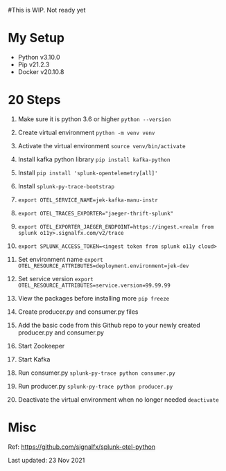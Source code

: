 #This is WIP. Not ready yet

# My Setup
- Python v3.10.0
- Pip v21.2.3
- Docker v20.10.8

# 20 Steps
1. Make sure it is python 3.6 or higher `python --version`


2. Create virtual environment `python -m venv venv`


3. Activate the virtual environment `source venv/bin/activate`


4. Install kafka python library `pip install kafka-python`


5. Install `pip install 'splunk-opentelemetry[all]'` 


6. Install `splunk-py-trace-bootstrap`


7. `export OTEL_SERVICE_NAME=jek-kafka-manu-instr`


8. `export OTEL_TRACES_EXPORTER="jaeger-thrift-splunk"`


9. `export OTEL_EXPORTER_JAEGER_ENDPOINT=https://ingest.<realm from splunk o11y>.signalfx.com/v2/trace`


10. `export SPLUNK_ACCESS_TOKEN=<ingest token from splunk o11y cloud>`


11. Set environment name `export OTEL_RESOURCE_ATTRIBUTES=deployment.environment=jek-dev`
   

12. Set service version `export OTEL_RESOURCE_ATTRIBUTES=service.version=99.99.99`


13. View the packages before installing more `pip freeze`


14. Create producer.py and consumer.py files


15. Add the basic code from this Github repo to your newly created producer.py and consumer.py


16. Start Zookeeper
    

17. Start Kafka
    

18. Run consumer.py `splunk-py-trace python consumer.py`


19. Run producer.py `splunk-py-trace python producer.py`


20. Deactivate the virtual environment when no longer needed `deactivate`


# Misc

Ref: https://github.com/signalfx/splunk-otel-python


Last updated: 23 Nov 2021